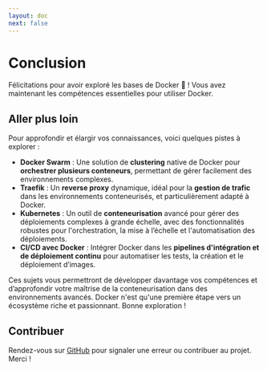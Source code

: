 ```yaml
---
layout: doc
next: false
---
```


# Conclusion

Félicitations pour avoir exploré les bases de Docker 🥳 ! 
Vous avez maintenant les compétences essentielles pour utiliser Docker.

## Aller plus loin

Pour approfondir et élargir vos connaissances, voici quelques pistes à explorer :

- **Docker Swarm** : Une solution de **clustering** native de Docker pour **orchestrer plusieurs conteneurs**, 
permettant de gérer facilement des environnements complexes.
- **Traefik** : Un **reverse proxy** dynamique, idéal pour la **gestion de trafic** dans les environnements conteneurisés, 
et particulièrement adapté à Docker.
- **Kubernetes** : Un outil de **conteneurisation** avancé pour gérer des déploiements complexes à grande échelle, 
avec des fonctionnalités robustes pour l'orchestration, la mise à l’échelle et l'automatisation des déploiements.
- **CI/CD avec Docker** : Intégrer Docker dans les **pipelines d'intégration et de déploiement continu** pour automatiser les tests, la création et le déploiement d’images.

Ces sujets vous permettront de développer davantage vos compétences et d’approfondir votre maîtrise de la conteneurisation dans des environnements avancés. 
Docker n'est qu'une première étape vers un écosystème riche et passionnant. Bonne exploration !

## Contribuer

Rendez-vous sur [GitHub](https://github.com/paulinegilg/caradoc/tree/main/docs/fr/docker) pour signaler une erreur ou contribuer au projet. Merci !